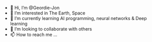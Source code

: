 - 👋 Hi, I’m @Geordie-Jon
- 👀 I’m interested in The Earth, Space
- 🌱 I’m currently learning AI programming, neural networks & Deep learning 
- 💞️ I’m looking to collaborate with others
- 📫 How to reach me ...

<!---
Geordie-Jon/Geordie-Jon is a ✨ special ✨ repository because its `README.md` (this file) appears on your GitHub profile.
You can click the Preview link to take a look at your changes.
--->
